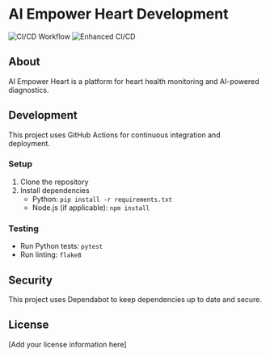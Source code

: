 # AI Empower Heart Development

![CI/CD Workflow](https://github.com/AI-Empower-HQ-360/ai-heart-development-main/actions/workflows/ci.yml/badge.svg)
![Enhanced CI/CD](https://github.com/AI-Empower-HQ-360/ai-heart-development-main/actions/workflows/enhanced-ci.yml/badge.svg)

## About

AI Empower Heart is a platform for heart health monitoring and AI-powered diagnostics.

## Development

This project uses GitHub Actions for continuous integration and deployment.

### Setup

1. Clone the repository
2. Install dependencies
   - Python: `pip install -r requirements.txt`
   - Node.js (if applicable): `npm install`

### Testing

- Run Python tests: `pytest`
- Run linting: `flake8`

## Security

This project uses Dependabot to keep dependencies up to date and secure.

## License

[Add your license information here]
